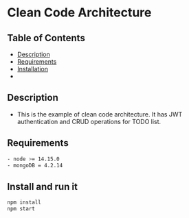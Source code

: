 # Clean Code Architecture

## Table of Contents
- [Description](#description)
- [Requirements](#requirements)
- [Installation](#install-and-run-it)
- 
   
## Description
- This is the example of clean code architecture. It has JWT authentication and CRUD operations for TODO list.
  
## Requirements
```sh
- node >= 14.15.0
- mongoDB = 4.2.14
```
## Install and run it
```sh
npm install
npm start
```
